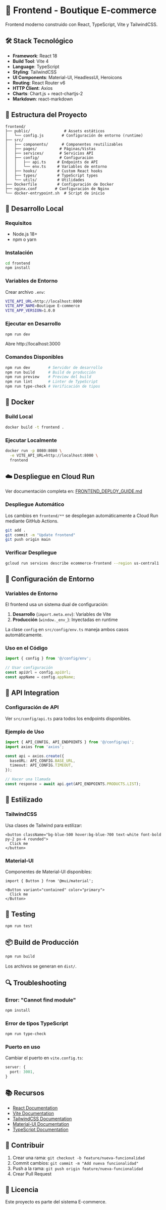 # 🎨 Frontend - Boutique E-commerce

Frontend moderno construido con React, TypeScript, Vite y TailwindCSS.

## 🛠️ Stack Tecnológico

- **Framework**: React 18
- **Build Tool**: Vite 4
- **Language**: TypeScript
- **Styling**: TailwindCSS
- **UI Components**: Material-UI, HeadlessUI, Heroicons
- **Routing**: React Router v6
- **HTTP Client**: Axios
- **Charts**: Chart.js + react-chartjs-2
- **Markdown**: react-markdown

## 📁 Estructura del Proyecto

```
frontend/
├── public/               # Assets estáticos
│   └── config.js        # Configuración de entorno (runtime)
├── src/
│   ├── components/      # Componentes reutilizables
│   ├── pages/          # Páginas/Vistas
│   ├── services/       # Servicios API
│   ├── config/         # Configuración
│   │   ├── api.ts     # Endpoints de API
│   │   └── env.ts     # Variables de entorno
│   ├── hooks/         # Custom React hooks
│   ├── types/         # TypeScript types
│   └── utils/         # Utilidades
├── Dockerfile         # Configuración de Docker
├── nginx.conf        # Configuración de Nginx
└── docker-entrypoint.sh  # Script de inicio
```

## 🚀 Desarrollo Local

### Requisitos
- Node.js 18+
- npm o yarn

### Instalación

```bash
cd frontend
npm install
```

### Variables de Entorno

Crear archivo `.env`:
```bash
VITE_API_URL=http://localhost:8000
VITE_APP_NAME=Boutique E-commerce
VITE_APP_VERSION=1.0.0
```

### Ejecutar en Desarrollo

```bash
npm run dev
```

Abre http://localhost:3000

### Comandos Disponibles

```bash
npm run dev        # Servidor de desarrollo
npm run build      # Build de producción
npm run preview    # Preview del build
npm run lint       # Linter de TypeScript
npm run type-check # Verificación de tipos
```

## 🐳 Docker

### Build Local

```bash
docker build -t frontend .
```

### Ejecutar Localmente

```bash
docker run -p 8080:8080 \
  -e VITE_API_URL=http://localhost:8000 \
  frontend
```

## ☁️ Despliegue en Cloud Run

Ver documentación completa en: [FRONTEND_DEPLOY_GUIDE.md](../FRONTEND_DEPLOY_GUIDE.md)

### Despliegue Automático

Los cambios en `frontend/**` se despliegan automáticamente a Cloud Run mediante GitHub Actions.

```bash
git add .
git commit -m "Update frontend"
git push origin main
```

### Verificar Despliegue

```bash
gcloud run services describe ecommerce-frontend --region us-central1
```

## 🔧 Configuración de Entorno

### Variables de Entorno

El frontend usa un sistema dual de configuración:

1. **Desarrollo** (`import.meta.env`): Variables de Vite
2. **Producción** (`window._env_`): Inyectadas en runtime

La clase `config` en `src/config/env.ts` maneja ambos casos automáticamente.

### Uso en el Código

```typescript
import { config } from '@/config/env';

// Usar configuración
const apiUrl = config.apiUrl;
const appName = config.appName;
```

## 📡 API Integration

### Configuración de API

Ver `src/config/api.ts` para todos los endpoints disponibles.

### Ejemplo de Uso

```typescript
import { API_CONFIG, API_ENDPOINTS } from '@/config/api';
import axios from 'axios';

const api = axios.create({
  baseURL: API_CONFIG.BASE_URL,
  timeout: API_CONFIG.TIMEOUT,
});

// Hacer una llamada
const response = await api.get(API_ENDPOINTS.PRODUCTS.LIST);
```

## 🎨 Estilizado

### TailwindCSS

Usa clases de Tailwind para estilizar:

```tsx
<button className="bg-blue-500 hover:bg-blue-700 text-white font-bold py-2 px-4 rounded">
  Click me
</button>
```

### Material-UI

Componentes de Material-UI disponibles:

```tsx
import { Button } from '@mui/material';

<Button variant="contained" color="primary">
  Click me
</Button>
```

## 🧪 Testing

```bash
npm run test
```

## 📦 Build de Producción

```bash
npm run build
```

Los archivos se generan en `dist/`.

## 🔍 Troubleshooting

### Error: "Cannot find module"

```bash
npm install
```

### Error de tipos TypeScript

```bash
npm run type-check
```

### Puerto en uso

Cambiar el puerto en `vite.config.ts`:

```typescript
server: {
  port: 3001,
}
```

## 📚 Recursos

- [React Documentation](https://react.dev/)
- [Vite Documentation](https://vitejs.dev/)
- [TailwindCSS Documentation](https://tailwindcss.com/)
- [Material-UI Documentation](https://mui.com/)
- [TypeScript Documentation](https://www.typescriptlang.org/)

## 🤝 Contribuir

1. Crear una rama: `git checkout -b feature/nueva-funcionalidad`
2. Commit cambios: `git commit -m "Add nueva funcionalidad"`
3. Push a la rama: `git push origin feature/nueva-funcionalidad`
4. Crear Pull Request

## 📄 Licencia

Este proyecto es parte del sistema E-commerce.
